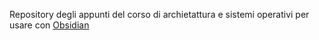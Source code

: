 Repository degli appunti del corso di archietattura e sistemi operativi per usare con [Obsidian](https://obsidian.md/) 